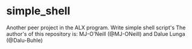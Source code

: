 # simple_shell
Another peer project in the ALX program.
Write simple shell script's
The author's of this repository is:
MJ-O'Neill (@MJ-ONeill) and Dalue Lunga (@Dalu-Buhle)
